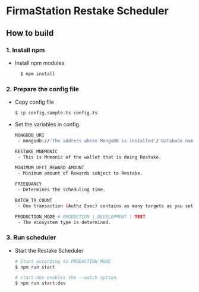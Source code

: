 # FirmaStation Restake Scheduler

## How to build
### 1. Install npm

- Install npm modules

  ```bash
    $ npm install
  ```

### 2. Prepare the config file

- Copy config file

  ```bash
  $ cp config.sample.ts config.ts
  ```

- Set the variables in config.
  
  ```bash
  MONGODB_URI
   - mongodb://'The address where MongoDB is installed'/'Database name'

  RESTAKE_MNEMONIC
   - This is Mnmonic of the wallet that is doing Restake.

  MINIMUM_UFCT_REWARD_AMOUNT
   - Minimum amount of Rewards subject to Restake.

  FREEQUANCY
   - Determines the scheduling time.

  BATCH_TX_COUNT
   - One transaction (Authz Exec) contains as many targets as you set.

  PRODUCTION_MODE # PRODUCTION | DEVELOPMENT | TEST
   - The ecosystem type is determined. 
  ```

### 3. Run scheduler

- Start the Restake Scheduler
  ```bash
  # Start according to PRODUCTION_MODE
  $ npm run start

  # start:dev enables the --watch option.
  $ npm run start:dev
  ```
